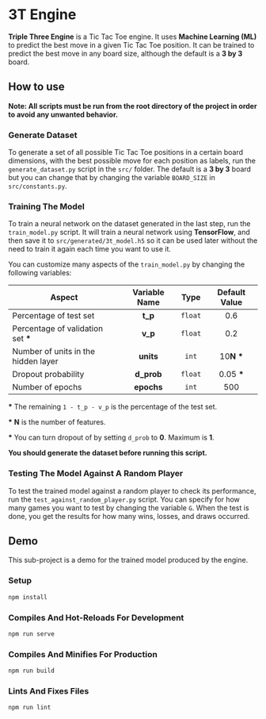 # 3T Engine

**Triple Three Engine** is a Tic Tac Toe engine. It uses **Machine Learning (ML)** to predict the best move in a given Tic Tac Toe position. It can be trained to predict the best move in any board size, although the default is a **3 by 3** board.

## How to use

**Note: All scripts must be run from the root directory of the project in order to avoid any unwanted behavior.**

### Generate Dataset

To generate a set of all possible Tic Tac Toe positions in a certain board dimensions, with the best possible move for each position as labels, run the `generate_dataset.py` script in the `src/` folder. The default is a **3 by 3** board but you can change that by changing the variable `BOARD_SIZE` in `src/constants.py`.

### Training The Model

To train a neural network on the dataset generated in the last step, run the `train_model.py` script. It will train a neural network using **TensorFlow**, and then save it to `src/generated/3t_model.h5` so it can be used later without the need to train it again each time you want to use it.

You can customize many aspects of the `train_model.py` by changing the following variables:

| Aspect                              | Variable Name | Type    | Default Value |
| ----------------------------------- |:-------------:|:-------:|:-------------:|
| Percentage of test set              | **t_p**       | `float` | 0.6           |
| Percentage of validation set __*__  | **v_p**       | `float` | 0.2           |
| Number of units in the hidden layer | **units**     | `int`   | 10**N** __*__ |
| Dropout probability                 | **d_prob**    | `float` | 0.05 __*__    |
| Number of epochs                    | **epochs**    | `int`   | 500           |

__*__ The remaining `1 - t_p - v_p` is the percentage of the test set.

__*__ **N** is the number of features.

__*__ You can turn dropout of by setting `d_prob` to **0**. Maximum is **1**.

**You should generate the dataset before running this script.**

### Testing The Model Against A Random Player

To test the trained model against a random player to check its performance, run the `test_against_random_player.py` script. You can specify for how many games you want to test by changing the variable `G`. When the test is done, you get the results for how many wins, losses, and draws occurred.

## Demo

This sub-project is a demo for the trained model produced by the engine.

### Setup

```bash
npm install
```

### Compiles And Hot-Reloads For Development

```bash
npm run serve
```

### Compiles And Minifies For Production

```bash
npm run build
```

### Lints And Fixes Files

```bash
npm run lint
```
